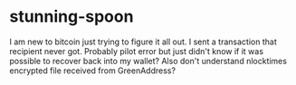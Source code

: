 # stunning-spoon
I am new to bitcoin just trying to figure it all out. I sent a transaction that recipient never got.  Probably pilot error but just didn't know if it was possible to recover back into my wallet?
Also don't understand nlocktimes encrypted file received from GreenAddress?
